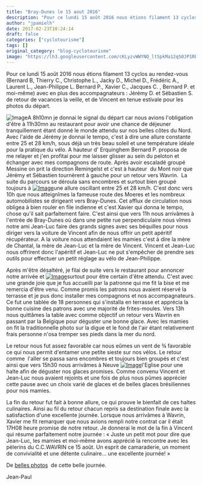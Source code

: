```yaml
---
title: "Bray-Dunes le 15 aout 2016"
description: "Pour ce lundi 15 août 2016 nous étions filament 13 cyclos au rendez-vous (Bernard B, Thierry C., Christophe L., Jacky D., Michel D., Frédéric A., Laurent L., Jean-Philippe L. Bernard P., Xavier C., Jacques C. , Bernard P. et moi-même) avec en plus des accompagnateurs : Jérémy D. et Sébastien S. de retour de vacances la veille, et de Vincent en tenue estivale pour les photos du départ."
author: "jpamielh"
date: 2017-02-23T10:24:14
draft: false
categories: ["cyclotourisme"]
tags: []
original_category: "blog-cyclotourisme"
image: "https://lh3.googleusercontent.com/cKLyzvWWYNQ_ltSpkMa12qS0JP1REcDN3H1zQZVhsYJvHBtx0_ybiY8B_c2sHZVoR7ftpYg0qw6pWY4zegJgDYwM-XsCcehFVK1eRnDtI4JTZVvTWuzLLYGaRWfCgcI0K0w991pvnM0K1hS2CCbpKLCF9DFC_m6N9mDA3f92HkWI2WFbKCe6-d5eyU58EscIqiebv4CA6Bj8lHBlzDz3W65Oa9T5r9q4Xl4qa4Pj7OkOd_wJYorNR8q4iwmUlALdPsIYVwhlCkQWisde6rwr-WSSnlMQJVnRhTRb-qFOoHB7kxyiFwzgmZpL_aGVTLEqWnVqXAe7LVjwFOi6IkXdkBcJVFkwsOZXTInqqc8lnmItsjh32yXDw3BKGzwuy_vY7mc6ZxGXGVo0OHz84DMxDWb--rO4UU753NXUtvnvbaHfcRBbWUfKJLyYImYWmXQltoYkQjsQ_AKuk-ju7Z2EJncq8JACacS02hfeL4FFVTgSkLmv0eoQ5BDQCjPULqu2pE5GQuB1pKDiqnRp6noLFD6STbMzqme3GGjTo_cmAYNZ8bSHp_eGF4PERDG1Mj7IDHlovUpUD_mm2swQeoM_u7Dkr4baX6c0A4Rvuw7AFYA_zSQVjEP7tAlKsRBQMGT-yJddVbCMmghN6ff1UnztPbQgvOTi1xDMEL5VV3lbjxk37ag=w200"
---
```


Pour ce lundi 15 ao&ucirc;t 2016 nous &eacute;tions filament 13 cyclos au rendez-vous (Bernard B,&nbsp;Thierry C., Christophe L., Jacky D., Michel D., Fr&eacute;d&eacute;ric A., Laurent L., Jean-Philippe L. Bernard P., Xavier C., Jacques C. , Bernard P. et moi-m&ecirc;me) avec en plus des accompagnateurs&nbsp;: J&eacute;r&eacute;my D. et S&eacute;bastien S. de retour de vacances la veille, et de Vincent en tenue estivale pour les photos du d&eacute;part.

<!--more-->

![Image](http://www.cyclo-club-wavrin.fr/fichiers_site/a2860cyc/contenu_pages/Reportages/Annee_2016/Bray_Dunes_15_aout/Braydunes01.jpg)A 8h10mn je donnai le signal du d&eacute;part car nous avions l'obligation d'&ecirc;tre &agrave; 11h30mn au restaurant pour avoir une chance de d&eacute;jeuner tranquillement &eacute;tant donn&eacute; le monde attendu sur nos belles c&ocirc;tes du Nord. Avec l'aide de J&eacute;r&eacute;my je donnai le tempo, c'est &agrave; dire une allure constante entre 25 et 28 km/h, sous d&eacute;j&agrave; un tr&egrave;s beau soleil et une temp&eacute;rature id&eacute;ale pour la pratique du v&eacute;lo. A hauteur d' Erquinghem Bernard P. proposa de me relayer et j'en profitai pour me laisser glisser au sein du peloton et &eacute;changer avec mes compagnons de route. Apr&egrave;s avoir escalad&eacute; group&eacute; Messine on prit la direction Remingelst et c'est &agrave; hauteur&nbsp; du Mont noir que J&eacute;r&eacute;my et S&eacute;bastien tourn&egrave;rent &agrave; gauche pour un retour vers Wavrin.&nbsp; La suite du parcours se d&eacute;roula sans encombres et surtout bien group&eacute; toujours &agrave;&nbsp;[![Image](http://www.cyclo-club-wavrin.fr/fichiers_site/a2860cyc/contenu_pages/Reportages/Annee_2016/Bray_Dunes_15_aout/Braydunes02.jpg)](http://www.cyclo-club-wavrin.fr/fichiers_site/a2860cyc/contenu_pages/Reportages/Annee_2016/Bray_Dunes_15_aout/Braydunes02.jpg)une allure oscillant entre 25 et 28 km/h. C'est donc vers 10h que nous atteign&icirc;mes la fameuse route des Moeres et les nombreux automobilistes se dirigeant vers Bray-Dunes. Cet afflux de circulation nous obligea &agrave; bien rouler en file indienne et c'est Xavier qui donna le tempo, chose qu'il sait parfaitement faire. C'est ainsi que vers 11h nous arriv&acirc;mes &agrave; l'entr&eacute;e de Bray-Dunes o&ugrave; dans une petite rue perpendiculaire nous v&icirc;mes notre ami Jean-Luc faire des grands signes avec ses b&eacute;quilles pour nous diriger vers la voiture de Vincent afin de nous offrir un petit ap&eacute;ritif&nbsp; r&eacute;cup&eacute;rateur.
A la voiture nous attendaient les mamies c'est &agrave; dire la m&egrave;re de Chantal, la m&egrave;re de Jean-Luc et la m&egrave;re de Vincent. Vincent et Jean-Luc nous offrirent donc l'ap&eacute;ritif et Jean-Luc ne put s'emp&ecirc;cher de prendre ses outils pour effectuer un petit r&eacute;glage au v&eacute;lo de Jean-Philippe.

Apr&egrave;s m'&ecirc;tre d&eacute;salt&eacute;r&eacute;, je filai de suite vers le restaurant pour annoncer notre arriv&eacute;e et&nbsp;[![Image](http://www.cyclo-club-wavrin.fr/fichiers_site/a2860cyc/contenu_pages/Reportages/Annee_2016/Bray_Dunes_15_aout/Braydunes03.jpg)](http://www.cyclo-club-wavrin.fr/fichiers_site/a2860cyc/contenu_pages/Reportages/Annee_2016/Bray_Dunes_15_aout/Braydunes03.jpg)surtout pour &ecirc;tre certain d'&ecirc;tre attendu. C'est avec une grande joie que je fus accueilli par la patronne qui me fit la bise et me remercia d'&ecirc;tre venu. Comme promis les patrons nous avaient r&eacute;serv&eacute; la terrasse et je pus donc installer mes compagnons et nos accompagnateurs. Ce fut une tabl&eacute;e de 18 personnes qui s'installa en terrasse et appr&eacute;cia la bonne cuisine des patrons avec une majorit&eacute; de frites-moules. Vers 13h nous quitt&acirc;mes la table avec comme objectif un retour vers Wavrin en passant par la Belgique pour d&eacute;guster une bonne glace. Avec les mamies on fit la traditionnelle photo sur la digue et le fond de l'air &eacute;tant relativement frais personne n'osa tremper ses pieds dans la mer du nord.

Le retour nous fut assez favorable car nous e&ucirc;mes un vent de &frac34; favorable ce qui nous permit d'entamer une petite sieste sur nos v&eacute;los. Le retour comme&nbsp; l'aller se passa sans encombres et toujours bien group&eacute;s et c'est ainsi que vers 15h30 nous arriv&acirc;mes &agrave; Neuve&nbsp;[![Image](http://www.cyclo-club-wavrin.fr/fichiers_site/a2860cyc/contenu_pages/Reportages/Annee_2016/Bray_Dunes_15_aout/Braydunes04.jpg)](http://www.cyclo-club-wavrin.fr/fichiers_site/a2860cyc/contenu_pages/Reportages/Annee_2016/Bray_Dunes_15_aout/Braydunes04.jpg)l'Eglise pour une halte afin de d&eacute;guster nos glaces promises. Comme convenu Vincent et Jean-Luc nous avaient rejoints et une fois de plus nous p&ucirc;mes appr&eacute;cier cette pause avec un choix vari&eacute; de glaces et de belles glaces br&eacute;siliennes pour nos mamies.&nbsp;

La fin du retour fut fait &agrave; bonne allure, ce qui prouve le bienfait de ces haltes culinaires. Ainsi au fil du retour chacun repris sa destination finale avec la satisfaction d'une excellente journ&eacute;e. Lorsque nous arriv&acirc;mes &agrave; Wavrin, Xavier me fit remarquer que nous avions rempli notre contrat car il &eacute;tait 17H08 heure promise de notre retour.
Je donnerai le mot de la fin &agrave; Vincent qui r&eacute;sume parfaitement notre journ&eacute;e&nbsp;:
&laquo;&nbsp;Juste un petit mot pour dire que Jean-Luc, les mamies et moi-m&ecirc;me avons appr&eacute;ci&eacute; la rencontre avec les p&egrave;lerins du C.C.WAVRIN ce 15 ao&ucirc;t. Un esprit de camaraderie, un moment de convivialit&eacute; et une d&eacute;tente culinaire... une excellente journ&eacute;e!&nbsp;&raquo;

De&nbsp;[belles photos](https://goo.gl/photos/xvqgdiqmsAg8stQV7) &nbsp;de cette belle journ&eacute;e.

Jean-Paul
